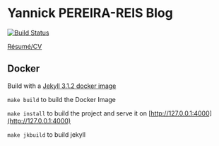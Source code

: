 # Yannick PEREIRA-REIS Blog

[![Build Status](https://travis-ci.org/ypereirareis/ypereirareis.github.io.svg?branch=master)](https://travis-ci.org/ypereirareis/ypereirareis.github.io)

[Résumé/CV](resume/index.md)

## Docker

Build with a [Jekyll 3.1.2 docker image](https://github.com/ypereirareis/docker-jekyll)

`make build` to build the Docker Image

`make install` to build the project and serve it on [http://127.0.0.1:4000](http://127.0.0.1:4000)

`make jkbuild` to build jekyll
